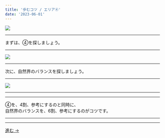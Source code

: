 ```yaml
---
title: '歩むコツ / エリア④'
date: '2023-06-01'
---
```

![](/images/00.jpg)
***
まずは、④を探しましょう。
***
![](/images/00_.jpg)
***
次に、自然界のバランスを探しましょう。
***
![](/images/00__.jpg)
***
***
④を、4割、参考にするのと同時に、  
自然界のバランスを、6割、参考にするのがコツです。
***
***
[ 進む → ](https://thebase.in/inquiry/01234567890)
